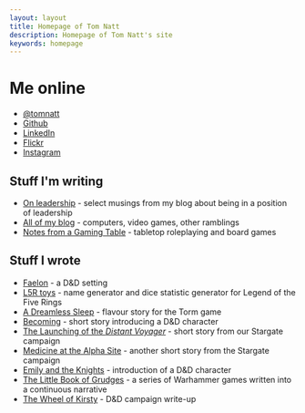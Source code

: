 ```yaml
---
layout: layout
title: Homepage of Tom Natt
description: Homepage of Tom Natt's site
keywords: homepage
---
```


# Me online

* [@tomnatt](https://www.twitter.com/tomnatt)
* [Github](https://github.com/tomnatt)
* [LinkedIn](https://www.linkedin.com/in/tom-natt-20b8396/)
* [Flickr](https://www.flickr.com/photos/tomnatt/)
* [Instagram](https://www.instagram.com/impenetrablemyst/)

## Stuff I'm writing

* [On leadership](https://tomnatt.blogspot.com/search/label/essay) - select musings from my blog about being in a position of leadership
* [All of my blog](https://tomnatt.blogspot.com) - computers, video games, other ramblings
* [Notes from a Gaming Table](https://notesfromagamingtable.blogspot.co.uk/) - tabletop roleplaying and board games

## Stuff I wrote

* [Faelon](https://wiki.bath.ac.uk/display/faelon/) - a D&D setting
* [L5R toys](/rpg/l5r) - name generator and dice statistic generator for Legend of the Five Rings
* [A Dreamless Sleep](/rpg/trask) - flavour story for the Torm game
* [Becoming](/rpg/shell) - short story introducing a D&D character
* [The Launching of the <i>Distant Voyager</i>](/rpg/boatlaunch) - short story from our Stargate campaign
* [Medicine at the Alpha Site](/rpg/medicine) - another short story from the Stargate campaign
* [Emily and the Knights](/rpg/emily) - introduction of a D&D character
* [The Little Book of Grudges](https://littlebookofgrudges.blogspot.co.uk/) - a series of Warhammer games written into a continuous narrative
* [The Wheel of Kirsty](https://www.thefreekhouse.com/rpg/wheelofkirsty/) - D&D campaign write-up
